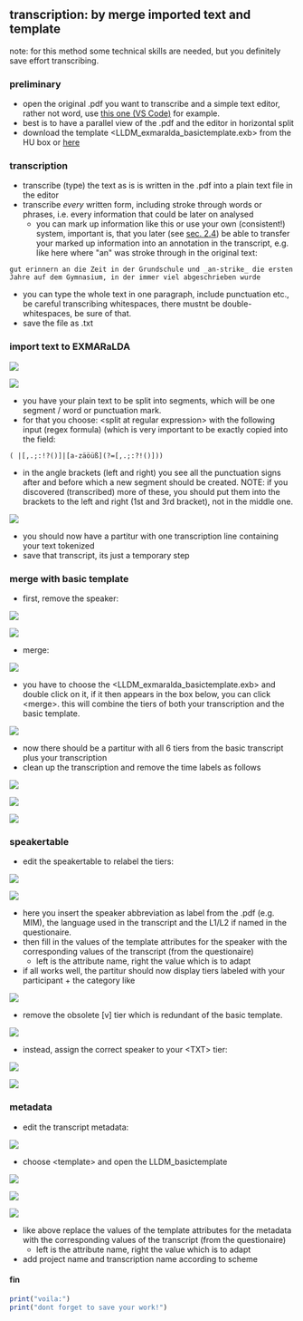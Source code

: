 ## transcription: by merge imported text and template
note: for this method some technical skills are needed, but you definitely save effort transcribing.   
### preliminary
- open the original .pdf you want to transcribe and a simple text editor, rather not word, use [this one (VS Code)][1] for example. 
- best is to have a parallel view of the .pdf and the editor in horizontal split
- download the template \<LLDM\_exmaralda\_basictemplate.exb\> from the HU box or [here][2]   
### transcription
- transcribe (type) the text as is is written in the .pdf into a plain text file in the editor
- transcribe *every* written form, including stroke through words or phrases, i.e. every information that could be later on analysed
	- you can mark up information like this or use your own (consistent!) system, important is, that you later (see [sec. 2.4][3]) be able to transfer your marked up information into an annotation in the transcript, e.g. like here where "an" was stroke through in the original text:

`gut erinnern an die Zeit in der Grundschule und _an-strike_ die ersten Jahre auf dem Gymnasium, in der immer viel abgeschrieben wurde`

- you can type the whole text in one paragraph, include punctuation etc., be careful transcribing whitespaces, there mustnt be double-whitespaces, be sure of that.
- save the file as .txt   

### import text to EXMARaLDA

![][image-1]

![][image-2]

- you have your plain text to be split into segments, which will be one segment / word or punctuation mark. 
- for that you choose: \<split at regular expression\> with the following input (regex formula) (which is very important to be exactly copied into the field:

`( |[,.;:!?()]|[a-zäöüß](?=[,.;:?!()]))`

- in the angle brackets (left and right) you see all the punctuation signs after and before which a new segment should be created. NOTE: if you discovered (transcribed) more of these, you should put them into the brackets to the left and right (1st and 3rd bracket), not in the middle one.
		 
![][image-3]

- you should now have a partitur with one transcription line containing your text tokenized
- save that transcript, its just a temporary step

### merge with basic template

- first, remove the speaker:

![][image-4]

![][image-5]

- merge:

![][image-6]

- you have to choose the \<LLDM\_exmaralda\_basictemplate.exb\> and double click on it, if it then appears in the box below, you can click \<merge\>. this will combine the tiers of both your transcription and the basic template.

![][image-7]

- now there should be a partitur with all 6 tiers from the basic transcript plus your transcription
- clean up the transcription and remove the time labels as follows

![][image-8]

![][image-9]

![][image-10]



### speakertable
- edit the speakertable to relabel the tiers:

![][image-11]

![][image-12]

- here you insert the speaker abbreviation as label from the .pdf (e.g. MIM), the language used in the transcript and the L1/L2 if named in the questionaire.
- then fill in the values of the template attributes for the speaker with the corresponding values of the transcript (from the questionaire)
	- left is the attribute name, right the value which is to adapt
- if all works well, the partitur should now display tiers labeled with your participant + the category like

![][image-13]

- remove the obsolete [v] tier which is redundant of the basic template.

![][image-14]

- instead, assign the correct speaker to your \<TXT\> tier:

![][image-15]

![][image-16]

### metadata
- edit the transcript metadata:

![][image-17]

- choose \<template\> and open the LLDM\_basictemplate

![][image-18]

![][image-19]

![][image-20]

- like above replace the values of the template attributes for the metadata with the corresponding values of the transcript (from the questionaire)
	- left is the attribute name, right the value which is to adapt
- add project name and transcription name according to scheme

#### fin
```r
print("voila:")
print("dont forget to save your work!")
```

[1]:	https://code.visualstudio.com
[2]:	https://github.com/esteeschwarz/HU-LX/blob/main/trans/LLDM_exmaralda_basictemplate.exb
[3]:	be1_exmaralda-041.md

[image-1]:	https://ada-sub.dh-index.org/school/api/png/ses-overview/exm_22a.png
[image-2]:	https://ada-sub.dh-index.org/school/api/png/ses-overview/exm_22b.png
[image-3]:	https://ada-sub.dh-index.org/school/api/png/ses-overview/exm_22c.png
[image-4]:	https://ada-sub.dh-index.org/school/api/png/ses-overview/exm_2_1.png
[image-5]:	https://ada-sub.dh-index.org/school/api/png/ses-overview/exm_22d.png
[image-6]:	https://ada-sub.dh-index.org/school/api/png/ses-overview/exm_22e.png
[image-7]:	https://ada-sub.dh-index.org/school/api/png/ses-overview/exm_22f.png
[image-8]:	https://ada-sub.dh-index.org/school/api/png/ses-overview/exm_22g.png
[image-9]:	https://ada-sub.dh-index.org/school/api/png/ses-overview/exm_22h.png
[image-10]:	https://ada-sub.dh-index.org/school/api/png/ses-overview/exm_22j.png
[image-11]:	https://ada-sub.dh-index.org/school/api/png/ses-overview/exm_2_1.png
[image-12]:	https://ada-sub.dh-index.org/school/api/png/ses-overview/exm_2_2.png
[image-13]:	https://ada-sub.dh-index.org/school/api/png/ses-overview/exm_22k.png
[image-14]:	https://ada-sub.dh-index.org/school/api/png/ses-overview/exm_22L.png
[image-15]:	https://ada-sub.dh-index.org/school/api/png/ses-overview/exm_22m.png
[image-16]:	https://ada-sub.dh-index.org/school/api/png/ses-overview/exm_22n.png
[image-17]:	https://ada-sub.dh-index.org/school/api/png/ses-overview/exm_2_7a.png
[image-18]:	https://ada-sub.dh-index.org/school/api/png/ses-overview/exm_2_7b.png
[image-19]:	https://ada-sub.dh-index.org/school/api/png/ses-overview/exm_2_7c.png
[image-20]:	https://ada-sub.dh-index.org/school/api/png/ses-overview/exm_2_7d.png